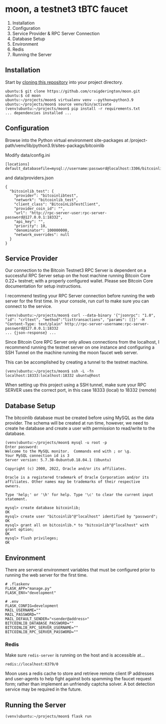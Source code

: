 # moon, a testnet3 tBTC faucet

1. Installation
2. Configuration
3. Service Provider & RPC Server Connection
4. Database Setup
5. Environment
6. Redis
7. Running the Server



## Installation
Start by [cloning this repository](https://github.com/craigderington/moon.git) into your project directory.

```
ubuntu:$ git clone https://github.com/craigderington/moon.git
ubuntu:$ cd moon
ubuntu:~/projects/moon$ virtualenv venv --python=python3.9
ubuntu:~/projects/moon$ source venv/bin/activate
(venv)ubuntu:~/projects/moon$ pip install -r requirements.txt
... dependencies installed ...
```

## Configuration
Browse into the Python virtual environment site-packages at /project-path/venv/lib/python3.9/sites-packags/bitcoinlib

Modify data/config.ini

```
[locations]
default_databasefile=mysql://username:password@localhost:3306/bitcoinlib
```
and data/providers.json

```
{
  "bitcoinlib_test": {
    "provider": "bitcoinlibtest",
    "network": "bitcoinlib_test",
    "client_class": "BitcoinLibTestClient",
    "provider_coin_id": "",
    "url": "http://rpc-server-user:rpc-server-password@127.0.0.1:18332",
    "api_key": "",
    "priority": 10,
    "denominator": 100000000,
    "network_overrides": null
  }  
}
```

## Service Provider
Our connection to the Bitcoin Testnet3 RPC Server is dependent on a successful RPC Server setup on the host machine running Bitcoin Core 0.22+ testnet; with a properly configured wallet.  Please see Bitcoin Core documentation for setup instructions.

I recommend testing your RPC Server connection before running the web server for the first time.  In your console, run curl to make sure you can connect to the service.

```
(venv)ubuntu:~/projects/moon$ curl --data-binary '{"jsonrpc": "1.0", "id": "crltext", "method":"listtransactions", "params": []}' -H "Content-Type: text/plain" http://rpc-server-username:rpc-server-password@127.0.0.1:18332
... {json-response} ...
```

Since Bitcoin Core RPC Server only allows connections from the localhost, I recommend running the testnet server on one instance and configuring a SSH Tunnel on the machine running the moon faucet web server.

This can be accomplished by creating a tunnel to the testnet machine.

```
(venv)ubuntu:~/projects/moon$ ssh -L -fn localhost:18333:localhost:18332 ubuntu@host
```

When setting up this project using a SSH tunnel, make sure your RPC SERVER uses the correct port, in this case 18333 (local) to 18332 (remote)


## Database Setup
The bitcoinlib database must be created before using MySQL as the data provider.  The schema will be created at run time, however, we need to create he database and create a user with permission to read/write to the database.

```
(venv)ubuntu:~/projects/moon$ mysql -u root -p
Enter password: 
Welcome to the MySQL monitor.  Commands end with ; or \g.
Your MySQL connection id is 3
Server version: 5.7.38-0ubuntu0.18.04.1 (Ubuntu)

Copyright (c) 2000, 2022, Oracle and/or its affiliates.

Oracle is a registered trademark of Oracle Corporation and/or its
affiliates. Other names may be trademarks of their respective
owners.

Type 'help;' or '\h' for help. Type '\c' to clear the current input statement.

mysql> create database bitcoinlib;
OK
mysql> create user "bitcoinlib"@"localhost" identified by "password";
OK
mysql> grant all on bitcoinlib.* to "bitcoinlib"@"localhost" with grant option;
OK
mysql> flush privileges;
OK
```

## Environment
There are serveral environment variables that must be configured prior to running the web server for the first time.

```
# .flaskenv
FLASK_APP="manage.py"
FLASK_ENV="development"
```

```
# .env
FLASK_CONFIG=development
MAIL_USERNAME=""
MAIL_PASSWORD=""
MAIL_DEFAULT_SENDER="<sender@address>"
BITCOINLIB_DATABASE_PASSWORD=""
BITCOINLIB_RPC_SERVER_USERNAME=""
BITCOINLIB_RPC_SERVER_PASSWORD=""
```


### Redis
Make sure ```redis-server``` is running on the host and is accessible at...

```
redis://localhost:6379/0
```

Moon uses a redis cache to store and retrieve remote client IP addresses and user-agents to help fight against bots spamming the faucet request form; rather than implement an unfriendly captcha solver. A bot detection service may be required in the future.

## Running the Server

```
(venv)ubuntu:~/projects/moon$ flask run
```
